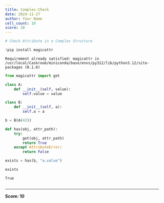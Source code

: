 ```yaml
---
title: Complex-Check
date: 2024-11-27
author: Your Name
cell_count: 10
score: 10
---
```


```python
# Check Attribute in a Complex Structure
```


```python
!pip install magicattr
```

    Requirement already satisfied: magicattr in /usr/local/Caskroom/miniconda/base/envs/py312/lib/python3.12/site-packages (0.1.6)



```python
from magicattr import get

```


```python
class A:
    def __init__(self, value):
        self.value = value

```


```python
class B:
    def __init__(self, a):
        self.a = a
```


```python
b = B(A(42))
```


```python
def has(obj, attr_path):
    try:
        get(obj, attr_path)
        return True
    except AttributeError:
        return False
```


```python
exists = has(b, "a.value")
```


```python
exists
```




    True




```python

```


---
**Score: 10**
